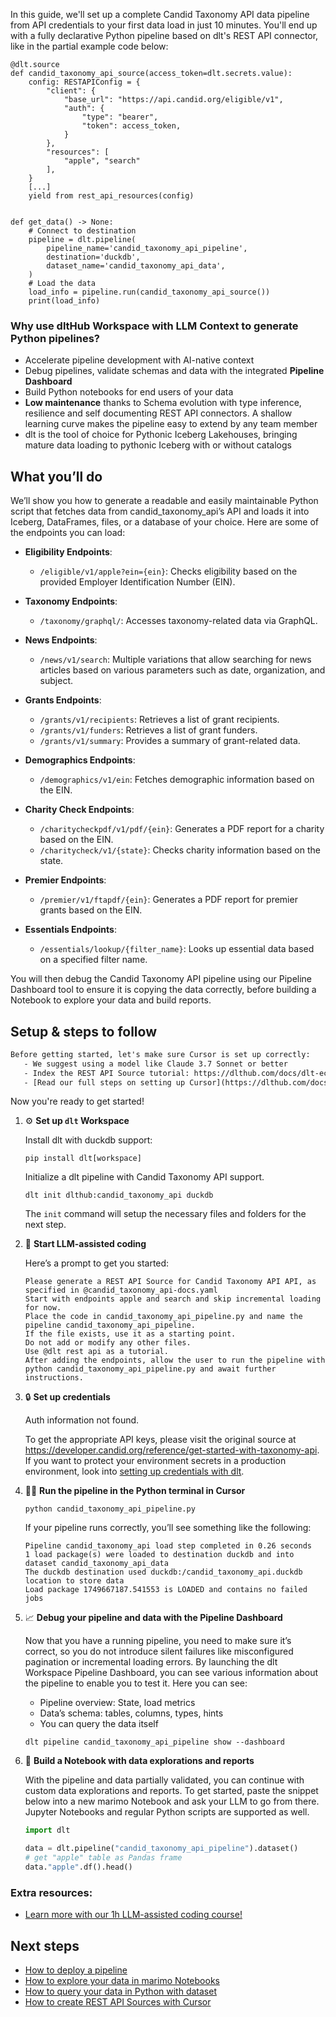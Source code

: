 In this guide, we'll set up a complete Candid Taxonomy API data pipeline from API credentials to your first data load in just 10 minutes. You'll end up with a fully declarative Python pipeline based on dlt's REST API connector, like in the partial example code below:

```python-outcome
@dlt.source
def candid_taxonomy_api_source(access_token=dlt.secrets.value):
    config: RESTAPIConfig = {
        "client": {
            "base_url": "https://api.candid.org/eligible/v1",
            "auth": {
                "type": "bearer",
                "token": access_token,
            }
        },
        "resources": [
            "apple", "search"
        ],
    }
    [...]
    yield from rest_api_resources(config)


def get_data() -> None:
    # Connect to destination
    pipeline = dlt.pipeline(
        pipeline_name='candid_taxonomy_api_pipeline',
        destination='duckdb',
        dataset_name='candid_taxonomy_api_data', 
    )
    # Load the data
    load_info = pipeline.run(candid_taxonomy_api_source())
    print(load_info) 
```

### Why use dltHub Workspace with LLM Context to generate Python pipelines?

- Accelerate pipeline development with AI-native context
- Debug pipelines, validate schemas and data with the integrated **Pipeline Dashboard**
- Build Python notebooks for end users of your data
- **Low maintenance** thanks to Schema evolution with type inference, resilience and self documenting REST API connectors. A shallow learning curve makes the pipeline easy to extend by any team member
- dlt is the tool of choice for Pythonic Iceberg Lakehouses, bringing mature data loading to pythonic Iceberg with or without catalogs

## What you’ll do

We’ll show you how to generate a readable and easily maintainable Python script that fetches data from candid_taxonomy_api’s API and loads it into Iceberg, DataFrames, files, or a database of your choice. Here are some of the endpoints you can load:

- **Eligibility Endpoints**: 
  - `/eligible/v1/apple?ein={ein}`: Checks eligibility based on the provided Employer Identification Number (EIN).

- **Taxonomy Endpoints**: 
  - `/taxonomy/graphql/`: Accesses taxonomy-related data via GraphQL.

- **News Endpoints**: 
  - `/news/v1/search`: Multiple variations that allow searching for news articles based on various parameters such as date, organization, and subject.

- **Grants Endpoints**: 
  - `/grants/v1/recipients`: Retrieves a list of grant recipients.
  - `/grants/v1/funders`: Retrieves a list of grant funders.
  - `/grants/v1/summary`: Provides a summary of grant-related data.

- **Demographics Endpoints**: 
  - `/demographics/v1/ein`: Fetches demographic information based on the EIN.

- **Charity Check Endpoints**: 
  - `/charitycheckpdf/v1/pdf/{ein}`: Generates a PDF report for a charity based on the EIN.
  - `/charitycheck/v1/{state}`: Checks charity information based on the state.

- **Premier Endpoints**: 
  - `/premier/v1/ftapdf/{ein}`: Generates a PDF report for premier grants based on the EIN.

- **Essentials Endpoints**: 
  - `/essentials/lookup/{filter_name}`: Looks up essential data based on a specified filter name.

You will then debug the Candid Taxonomy API pipeline using our Pipeline Dashboard tool to ensure it is copying the data correctly, before building a Notebook to explore your data and build reports.

## Setup & steps to follow

```default
Before getting started, let's make sure Cursor is set up correctly:
   - We suggest using a model like Claude 3.7 Sonnet or better
   - Index the REST API Source tutorial: https://dlthub.com/docs/dlt-ecosystem/verified-sources/rest_api/ and add it to context as **@dlt rest api**
   - [Read our full steps on setting up Cursor](https://dlthub.com/docs/dlt-ecosystem/llm-tooling/cursor-restapi#23-configuring-cursor-with-documentation)
```

Now you're ready to get started!

1. ⚙️ **Set up `dlt` Workspace**
    
    Install dlt with duckdb support:
    ```shell
    pip install dlt[workspace]
    ```

    Initialize a dlt pipeline with Candid Taxonomy API support.
    ```shell
    dlt init dlthub:candid_taxonomy_api duckdb
    ```

    The `init` command will setup the necessary files and folders for the next step.
    
2. 🤠 **Start LLM-assisted coding**
    
    Here’s a prompt to get you started:
    
    ```prompt
    Please generate a REST API Source for Candid Taxonomy API API, as specified in @candid_taxonomy_api-docs.yaml 
    Start with endpoints apple and search and skip incremental loading for now. 
    Place the code in candid_taxonomy_api_pipeline.py and name the pipeline candid_taxonomy_api_pipeline. 
    If the file exists, use it as a starting point. 
    Do not add or modify any other files. 
    Use @dlt rest api as a tutorial. 
    After adding the endpoints, allow the user to run the pipeline with python candid_taxonomy_api_pipeline.py and await further instructions.
    ```

    
3. 🔒 **Set up credentials** 
    
    Auth information not found.
    
    To get the appropriate API keys, please visit the original source at https://developer.candid.org/reference/get-started-with-taxonomy-api.
    If you want to protect your environment secrets in a production environment, look into [setting up credentials with dlt](https://dlthub.com/docs/walkthroughs/add_credentials).
    
4. 🏃‍♀️ **Run the pipeline in the Python terminal in Cursor**
    
    ```shell
    python candid_taxonomy_api_pipeline.py
    ```
    
    If your pipeline runs correctly, you’ll see something like the following:
    
    ```shell
    Pipeline candid_taxonomy_api load step completed in 0.26 seconds
    1 load package(s) were loaded to destination duckdb and into dataset candid_taxonomy_api_data
    The duckdb destination used duckdb:/candid_taxonomy_api.duckdb location to store data
    Load package 1749667187.541553 is LOADED and contains no failed jobs
    ```
    
5. 📈 **Debug your pipeline and data with the Pipeline Dashboard**

    Now that you have a running pipeline, you need to make sure it’s correct, so you do not introduce silent failures like misconfigured pagination or incremental loading errors. By launching the dlt Workspace Pipeline Dashboard, you can see various information about the pipeline to enable you to test it. Here you can see:
    - Pipeline overview: State, load metrics
    - Data’s schema: tables, columns, types, hints
    - You can query the data itself
    
    ```shell
    dlt pipeline candid_taxonomy_api_pipeline show --dashboard
    ```
    
6. 🐍 **Build a Notebook with data explorations and reports**

    With the pipeline and data partially validated, you can continue with custom data explorations and reports. To get started, paste the snippet below into a new marimo Notebook and ask your LLM to go from there. Jupyter Notebooks and regular Python scripts are supported as well.

    
    ```python
    import dlt

   data = dlt.pipeline("candid_taxonomy_api_pipeline").dataset()
   # get "apple" table as Pandas frame
   data."apple".df().head()
    ```

### Extra resources:

- [Learn more with our 1h LLM-assisted coding course!](https://www.youtube.com/watch?v=GGid70rnJuM)

## Next steps

- [How to deploy a pipeline](https://dlthub.com/docs/walkthroughs/deploy-a-pipeline)
- [How to explore your data in marimo Notebooks](https://dlthub.com/docs/general-usage/dataset-access/marimo)
- [How to query your data in Python with dataset](https://dlthub.com/docs/general-usage/dataset-access/dataset)
- [How to create REST API Sources with Cursor](https://dlthub.com/docs/dlt-ecosystem/llm-tooling/cursor-restapi)